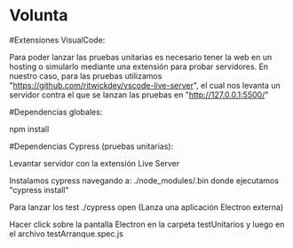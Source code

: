 # Volunta

#Extensiones VisualCode:

Para poder lanzar las pruebas unitarias es necesario tener la web en un hosting o simularlo mediante una extensión para probar servidores. En nuestro caso, para las pruebas utilizamos "https://github.com/ritwickdey/vscode-live-server", el cual nos levanta un servidor contra el que se lanzan las pruebas en "http://127.0.0.1:5500/" 

#Dependencias globales:

npm install

#Dependencias Cypress (pruebas unitarias):

Levantar servidor con la extensión Live Server

Instalamos cypress navegando a: ./node_modules/.bin donde ejecutamos "cypress install"

Para lanzar los test ./cypress open (Lanza una aplicación Electron externa)

Hacer click sobre la pantalla Electron en la carpeta testUnitarios y luego en el archivo testArranque.spec.js
